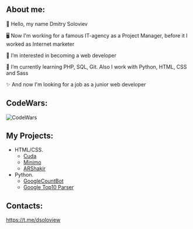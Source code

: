 ## About me:

<p>👋 Hello, my name Dmitry Soloviev</p>
<p>🖥 Now I'm working for a famous IT-agency as a Project Manager, before it I worked as Internet marketer</p>
<p>👀 I’m interested in becoming a web developer</p>
<p>🌱 I’m currently learning PHP, SQL, Git. Also I work with Python, HTML, CSS and Sass</p>
<p>✨ And now I'm looking for a job as a junior web developer</p>

## CodeWars:
![CodeWars](https://www.codewars.com/users/dsoloview/badges/large)

## My Projects:
- HTML/CSS.
    - [Cuda](https://github.com/dsoloview/Cuda)
    - [Minimo](https://github.com/dsoloview/Minimo)
    - [ARShakir](https://github.com/dsoloview/ARShakir)
- Python.
    - [GoogleCountBot](https://github.com/dsoloview/GoogleCountBot)
    - [Google Top10 Parser](https://github.com/dsoloview/Google_Top10_Parser)

## Contacts:
https://t.me/dsoloview
